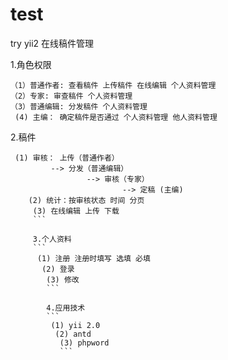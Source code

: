 # test

try yii2
在线稿件管理

1.角色权限
```
（1）普通作者: 查看稿件 上传稿件 在线编辑 个人资料管理
（2）专家: 审查稿件 个人资料管理
（3）普通编辑: 分发稿件 个人资料管理
 (4) 主编： 确定稿件是否通过 个人资料管理 他人资料管理
 ```

 2.稿件
 ```
  (1) 审核： 上传（普通作者）
          --> 分发（普通编辑）
		          --> 审核（专家）
				          --> 定稿 (主编)
	 (2) 统计：按审核状态 时间 分页
	  (3) 在线编辑 上传 下载
	  ```

	  3.个人资料
	  ```
	   (1) 注册 注册时填写 选填 必填
	    (2) 登录
		 (3) 修改
		 ```

		 4.应用技术
		 ```
		  (1) yii 2.0
		   (2) antd
		    (3) phpword
			```
